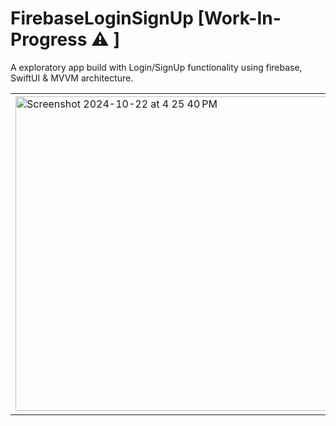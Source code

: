 # FirebaseLoginSignUp [Work-In-Progress ⚠️ ]
A exploratory app build with Login/SignUp functionality using firebase, SwiftUI &amp; MVVM architecture.

<table>
  <tr> 
<td><img width="503" alt="Screenshot 2024-10-22 at 4 25 40 PM" src="https://github.com/user-attachments/assets/bbbba447-2a6f-4781-b835-7c84edc1a34c"></td> 
<td><img width="507" alt="Screenshot 2024-10-22 at 4 20 32 PM" src="https://github.com/user-attachments/assets/6255bfce-0146-4314-b9da-ea1ba272c318"></td>
<td><img width="503" alt="Screenshot 2024-10-22 at 10 35 41 PM" src="https://github.com/user-attachments/assets/5fa9a26e-ce74-43a0-a12e-c08623cb1af4"></td>
<td><img width="503" alt="Screenshot 2024-10-22 at 10 35 46 PM" src="https://github.com/user-attachments/assets/e58dfaf3-06b8-48c2-a724-b6c33eecb772"></td>
</tr>
</table>





